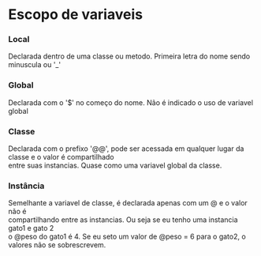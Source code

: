 # Escopo de variaveis
### Local
Declarada dentro de uma classe ou metodo. Primeira letra do nome sendo minuscula ou '_'

### Global
Declarada com o '$' no começo do nome. Não é indicado o uso de variavel global

### Classe
Declarada com o prefixo '@@', pode ser acessada em qualquer lugar da classe e o valor é compartilhado \
entre suas instancias. Quase como uma variavel global da classe.

### Instância
Semelhante a variavel de classe, é declarada apenas com um @ e o valor não é \
compartilhando entre as instancias. Ou seja se eu tenho uma instancia gato1 e gato 2 \
o @peso do gato1 é 4. Se eu seto um valor de @peso = 6 para o gato2, o valores não se sobrescrevem.


